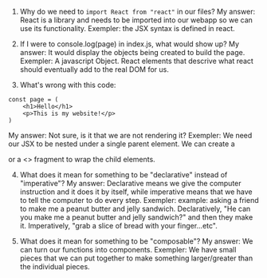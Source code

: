 1. Why do we need to `import React from "react"` in our files?
   My answer:
   React is a library and needs to be imported into our webapp so we can use its functionality.
   Exempler:
   the JSX syntax is defined in react.

2. If I were to console.log(page) in index.js, what would show up?
   My answer:
   It would display the objects being created to build the page.
   Exempler:
   A javascript Object. React elements that descrive what react should eventually add to the real DOM for us.
3. What's wrong with this code:

```
const page = (
    <h1>Hello</h1>
    <p>This is my website!</p>
)
```

My answer:
Not sure, is it that we are not rendering it?
Exempler:
We need our JSX to be nested under a single parent element. We can create a <div> or a <> fragment to wrap the child elements.

4. What does it mean for something to be "declarative" instead of "imperative"?
   My answer:
   Declarative means we give the computer instruction and it does it by itself, while imperative means that we have to tell the computer to do every step.
   Exempler:
   example: asking a friend to make me a peanut butter and jelly sandwich. Declaratively, "He can you make me a peanut butter and jelly sandwich?" and then they make it. Imperatively, "grab a slice of bread with your finger...etc".

5. What does it mean for something to be "composable"?
   My answer:
   We can turn our functions into components.
   Exempler:
   We have small pieces that we can put together to make something larger/greater than the individual pieces.
